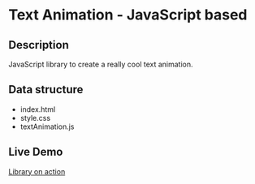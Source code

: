 # Text Animation - JavaScript based

## Description

JavaScript library to create a really cool text animation.

## Data structure

- index.html
- style.css
- textAnimation.js

## Live Demo

[Library on action](https://paniaguaadrian.github.io/c0def1nder/index.html)
